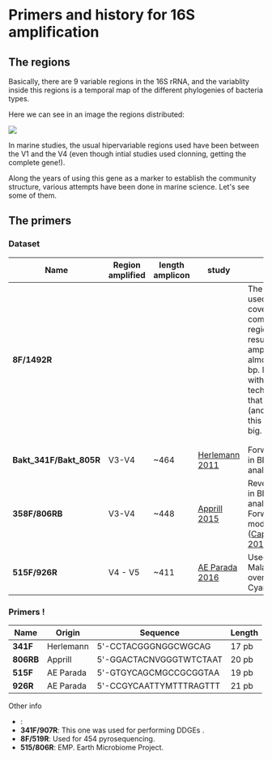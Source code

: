 # Primers and history for 16S amplification

## The regions 

Basically, there are 9 variable regions in the 16S rRNA, and the variablity inside this regions is a temporal map of the different phylogenies of bacteria types. 

Here we can see in an image the regions distributed:

![](https://image.slidesharecdn.com/ampseq-lecture-2013-131113011207-phpapp02/95/amplicon-sequencing-introduction-9-638.jpg?cb=1395905479)

In marine studies, the usual hipervariable regions used have been between the V1 and the V4 (even though intial studies used clonning, getting the complete gene!). 

Along the years of using this gene as a marker to establish the community structure, various attempts have been done in marine science. Let's see some of them. 

## The primers 

### Dataset 
| Name | Region amplified | length amplicon | study | Obvs. |
|-----|-------------------|----------------|--------|-------|
|**8F/1492R**||||The initial one, used by covering the complete region, and resulting in an amplicon of almost 1485 bp. Right now, with the technologies that we use (and Illumina) this is far too big. |
||||||
||||||
|**Bakt_341F/Bakt_805R**|V3-V4|~464|[Herlemann 2011](https://www.ncbi.nlm.nih.gov/pubmed/21472016) |Forward used in BBMO analysis.|
|**358F/806RB**|V3-V4|~448|[Apprill 2015](https://www.int-res.com/articles/ame_oa/a075p129.pdf)|Reverse used in BBMO analysis. Forward not modified ([Caporaso 2011](http://www.pnas.org/content/108/Supplement_1/4516))| 
|**515F/926R**|V4 - V5|~411|[AE Parada 2016](https://www.ncbi.nlm.nih.gov/pubmed/26271760)|Used both in Malaspina, overampli Cyanobacteria|


### Primers !


| Name |Origin  | Sequence| Length | 
|------|------|---------|--------|
|**341F**|Herlemann|5'-CCTACGGGNGGCWGCAG|17 pb | 
|**806RB**|Apprill|5'-GGACTACNVGGGTWTCTAAT| 20 pb |
|**515F**|AE Parada|5'-GTGYCAGCMGCCGCGGTAA| 19 pb |
|**926R**|AE Parada|5'-CCGYCAATTYMTTTRAGTTT| 21 pb | 

Other info
- : 
- **341F/907R**: This one was used for performing DDGEs . 
- **8F/519R**: Used for 454 pyrosequencing. 
- **515/806R**: EMP. Earth Microbiome Project. 




